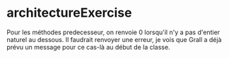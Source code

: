 architectureExercise
====================

Pour les méthodes predecesseur, on renvoie 0 lorsqu'il n'y a pas d'entier naturel au dessous. Il faudrait renvoyer une erreur, je vois que Grall a déjà prévu un message pour ce cas-là au début de la classe.

